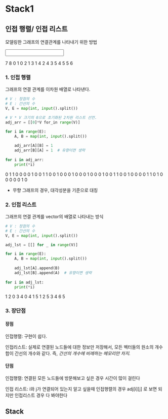 # Stack1

## 인접 행렬/ 인접 리스트

모델링한 그래프의 연결관계를 나타내기 위한 방법

<input>

7 8
0 1
0 2
1 3
1 4
2 4
3 5
4 5
5 6

### 1. 인접 행렬

그래프의 연결 관계를 이차원 배열로 나타낸다.

```python
# V : 정점의 수
# E : 간선의 수
V, E = map(int, input().split())

# V * V 크기의 0으로 초기화된 2차원 리스트 선언.
adj_arr = [[0]*V for_in range(V)]

for i in range(E):
    A, B = map(int, input().split())
   
	adj_arr[A][B] = 1
    adj_arr[B][A] = 1  # 유향이면 생략
    
for i in adj_arr:
    print(*i)
```

<output>

0 1 1 0 0 0 0
1 0 0 1 1 0 0
1 0 0 0 1 0 0
0 1 0 0 0 1 0
0 1 1 0 0 1 0
0 0 0 1 1 0 1
0 0 0 0 0 1 0

- 무향 그래프의 경우, 대각성분을 기준으로 대칭



### 2. 인접 리스트

그래프의 연결 관계를 vector의 배열로 나타내는 방식

```python
# V : 정점의 수
# E : 간선의 수
V, E = map(int, input().split())

adj_lst = [[] for _ in range(V)]

for i in range(E):
    A, B = map(int, input().split())
    
    adj_lst[A].append(B)
    adj_lst[B].append(A)  # 유향이면 생략
    
for i in adj_lst:
    print(*i)
```

<output>

1 2 
0 3 4 
0 4
1 5
1 2 5
3 4 6
5



### 3. 장단점

#### 장점

인접행렬: 구현이 쉽다.

인접리스트: 실제로 연결된 노드들에 대한 정보만 저장해서, 모든 벡터들의 원소의 개수 합이 간선의 개수와 같다. 즉, _간선의 개수에 비례하는 메모리만 차지._

#### 단점

인접행렬: 연결된 모든 노드들에 방문해보고 싶은 경우 시간이 많이 걸린다

인접 리스트: i와 j가 연결되어 있는지 알고 싶을때 인접행렬의 경우 adj\[i][j] 로 보면 되지만 인접리스트 경우 다 봐야한다



## Stack



